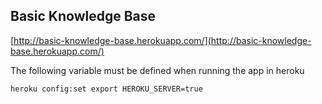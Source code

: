 ## Basic Knowledge Base

[http://basic-knowledge-base.herokuapp.com/](http://basic-knowledge-base.herokuapp.com/)


The following variable must be defined when running the app in heroku

    heroku config:set export HEROKU_SERVER=true